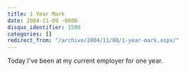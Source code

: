 ```yaml
---
title: 1 Year Mark
date: 2004-11-09 -0800
disqus_identifier: 1590
categories: []
redirect_from: "/archive/2004/11/08/1-year-mark.aspx/"
---
```


Today I've been at my current employer for one year.

